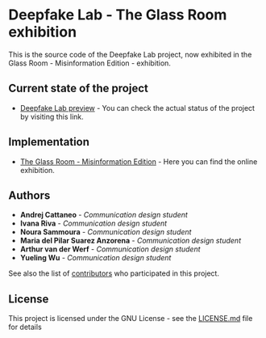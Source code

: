 # Deepfake Lab - The Glass Room exhibition

This is the source code of the Deepfake Lab project, now exhibited in the Glass Room - Misinformation Edition - exhibition.

## Current state of the project

* [Deepfake Lab preview](https://cattandrej.github.io/the-deepfake-lab-the-glass-room/) - You can check the actual status of the project by visiting this link.

## Implementation

* [The Glass Room - Misinformation Edition](https://www.theglassroom.org/misinformation/exhibition/) - Here you can find the online exhibition.

## Authors

* **Andrej Cattaneo** - *Communication design student*
* **Ivana Riva** - *Communication design student*
* **Noura Sammoura** - *Communication design student*
* **Maria del Pilar Suarez Anzorena** - *Communication design student*
* **Arthur van der Werf** - *Communication design student*
* **Yueling Wu** - *Communication design student*

See also the list of [contributors](https://github.com/cattandrej/the-deepfake-lab-the-glass-room/graphs/contributors) who participated in this project.

## License

This project is licensed under the GNU License - see the [LICENSE.md](LICENSE.md) file for details